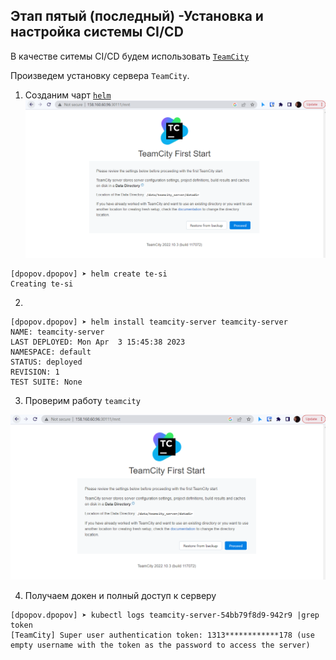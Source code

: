 ## Этап пятый (последный) -Установка и настройка системы CI/CD


В качестве ситемы CI/CD будем использовать [`TeamCity`](https://www.jetbrains.com/teamcity/)

Произведем установку сервера `TeamCity`.

1. Созданим чарт [`helm`](https://helm.sh/)
![img.png](img/img.png)

```shell
[dpopov.dpopov] ➤ helm create te-si
Creating te-si

```

2. 


```shell
[dpopov.dpopov] ➤ helm install teamcity-server teamcity-server
NAME: teamcity-server
LAST DEPLOYED: Mon Apr  3 15:45:38 2023
NAMESPACE: default
STATUS: deployed
REVISION: 1
TEST SUITE: None
```

3. Проверим работу `teamcity`

![teamcity_ready](img/img.png)

4. Получаем докен и полный доступ к серверу

```shell
[dpopov.dpopov] ➤ kubectl logs teamcity-server-54bb79f8d9-942r9 |grep token
[TeamCity] Super user authentication token: 1313************178 (use empty username with the token as the password to access the server)

```
